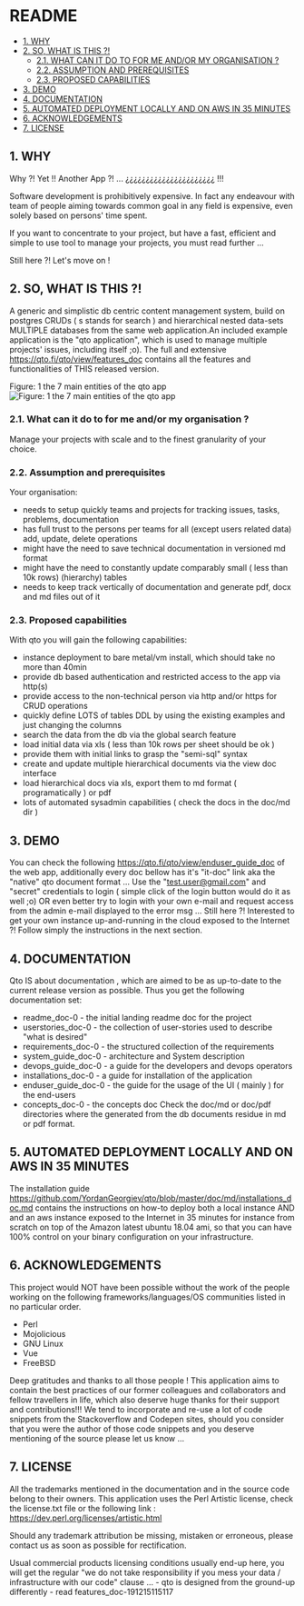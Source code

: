 #  README
* [1. WHY](#1-why)
* [2. SO, WHAT IS THIS ?!](#2-so-what-is-this-)
  * [2.1. WHAT CAN IT DO TO FOR ME AND/OR MY ORGANISATION ?](#21-what-can-it-do-to-for-me-and/or-my-organisation-)
  * [2.2. ASSUMPTION AND PREREQUISITES](#22-assumption-and-prerequisites)
  * [2.3. PROPOSED CAPABILITIES](#23-proposed-capabilities)
* [3. DEMO](#3-demo)
* [4. DOCUMENTATION](#4-documentation)
* [5. AUTOMATED DEPLOYMENT LOCALLY AND ON AWS IN 35 MINUTES](#5-automated-deployment-locally-and-on-aws-in-35-minutes)
* [6. ACKNOWLEDGEMENTS](#6-acknowledgements)
* [7. LICENSE](#7-license)




    

## 1. WHY
Why ?! Yet !!  Another App ?! ... ¿¿¿¿¿¿¿¿¿¿¿¿¿¿¿¿¿¿¿¿¿¿ !!!

Software development is prohibitively expensive. In fact any endeavour with team of people aiming towards common goal in any field is expensive, even solely based on persons' time spent. 

If you want to concentrate to your project, but have a fast, efficient and simple to use tool to manage your projects, you must read further ...

Still here ?! Let's move on !

    

## 2. SO, WHAT IS THIS ?!
A generic and simplistic db centric content management system, build on postgres CRUDs ( s stands for search ) and hierarchical nested data-sets MULTIPLE databases from the same web application.An included example application is the "qto application", which is used to manage multiple projects' issues, including itself ;o). 
The full and extensive https://qto.fi/qto/view/features_doc contains all the features and functionalities of THIS released version. 



Figure: 1 
the 7 main entities of the qto app
![Figure: 1 
the 7 main entities of the qto app](https://raw.githubusercontent.com/YordanGeorgiev/qto/master/doc/img/readme/what-is-is.png)

    

### 2.1. What can it do to for me and/or my organisation ?
Manage your projects with scale and to the finest granularity of your choice.

    

### 2.2. Assumption and prerequisites
Your organisation:
- needs to setup quickly teams and projects for tracking issues, tasks, problems, documentation
- has full trust to the persons per teams for all (except users related data) add, update, delete operations 
- might have the need to save technical documentation in versioned md format
- might have the need to constantly update comparably small ( less than 10k rows) (hierarchy) tables
- needs to keep track vertically of documentation and generate pdf, docx and md files out of it

    

### 2.3. Proposed capabilities
With qto you will gain the following capabilities:
- instance deployment to bare metal/vm install, which should take no more than 40min
- provide db based authentication and restricted access to the app via http(s)
- provide access to the non-technical person via http and/or https for CRUD operations
- quickly define LOTS of tables DDL by using the existing examples and just changing the columns
- search the data from the db via the global search feature 
- load initial data via xls ( less than 10k rows per sheet should be ok )
- provide them with initial links to grasp the "semi-sql" syntax
- create and update multiple hierarchical documents via the view doc interface
- load hierarchical docs via xls, export them to md format ( programatically ) or pdf
- lots of automated sysadmin capabilities ( check the docs in the doc/md dir )

    

## 3. DEMO
You can check the following https://qto.fi/qto/view/enduser_guide_doc of the web app, additionally every doc bellow has it's "it-doc" link aka the "native" qto document format …
Use the "test.user@gmail.com" and "secret" credentials to login ( simple click of the login button would do it as well ;o) OR even better try to login with your own e-mail and request access from the admin e-mail displayed to the error msg ...
Still here ?! Interested to get your own instance up-and-running in the cloud exposed to the Internet ?!
Follow simply the instructions in the next section.

    

## 4. DOCUMENTATION

Qto IS about documentation , which are aimed to be as up-to-date to the current release version as possible. Thus you get the following documentation set:
 - readme_doc-0 - the initial landing readme doc for the project
 - userstories_doc-0 - the collection of user-stories used to describe "what is desired"
 - requirements_doc-0 - the structured collection of the requirements 
 - system_guide_doc-0 - architecture and System description
 - devops_guide_doc-0 - a guide for the developers and devops operators
 - installations_doc-0 - a guide for installation of the application
 - enduser_guide_doc-0 - the guide for the usage of the UI ( mainly ) for the end-users
 - concepts_doc-0 - the concepts doc 
Check the doc/md or doc/pdf directories where the generated from the db documents residue in md or pdf format.

    

## 5. AUTOMATED DEPLOYMENT LOCALLY AND ON AWS IN 35 MINUTES
The installation guide https://github.com/YordanGeorgiev/qto/blob/master/doc/md/installations_doc.md contains the instructions on how-to deploy both a local instance AND and an aws instance exposed to the Internet in 35 minutes for instance from scratch on top of the Amazon latest ubuntu 18.04 ami, so that you can have 100% control on your binary configuration on your infrastructure.

    

## 6. ACKNOWLEDGEMENTS
This project would NOT have been possible without the work of the people working on the following frameworks/languages/OS communities listed in no particular order.
 - Perl
 - Mojolicious
 - GNU Linux
 - Vue
 - FreeBSD

Deep gratitudes and thanks to all those people ! This application aims to contain the best practices of our former colleagues and collaborators and fellow travellers in life, which also deserve huge thanks for their support and contributions!!! We tend to incorporate and re-use a lot of code snippets from the Stackoverflow and Codepen sites, should you consider that you were the author of those code snippets and you deserve mentioning of the source please let us know ...

    

## 7. LICENSE
All the trademarks mentioned in the documentation and in the source code belong to their owners. This application uses the Perl Artistic license, check the license.txt file or the following link : https://dev.perl.org/licenses/artistic.html

Should any trademark attribution be missing, mistaken or erroneous, please contact us as soon as possible for rectification.

Usual commercial products licensing conditions usually end-up here, you will get the regular "we do not take responsibility if you mess your data / infrastructure with our code" clause ... - qto is designed from the ground-up differently - read features_doc-191215115117


    

